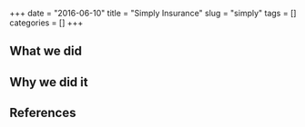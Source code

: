 +++ 
date = "2016-06-10"
title = "Simply Insurance"
slug = "simply" 
tags = []
categories = []
+++
## What we did

## Why we did it

## References